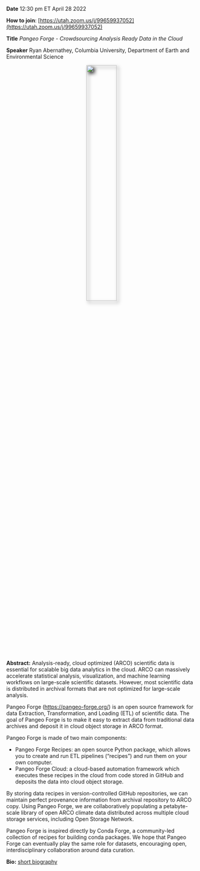 
**Date** 12:30 pm ET April 28 2022

**How to join**: [https://utah.zoom.us/j/99659937052](https://utah.zoom.us/j/99659937052)

**Title** *Pangeo Forge - Crowdsourcing Analysis Ready Data in the Cloud*

**Speaker** Ryan Abernathey, Columbia University, Department of Earth and Environmental Science

<p align=center>
<img src="https://user-images.githubusercontent.com/1260735/160108618-072ee48e-464c-4241-ad11-19b60add9b26.png" width="40%" style="filter: drop-shadow(5px 5px 5px #222);"> 
</p> 

**Abstract:** Analysis-ready, cloud optimized (ARCO) scientific data is essential for scalable big data analytics in the cloud. 
ARCO can massively accelerate statistical analysis, visualization, and machine learning workflows on large-scale scientific datasets. 
However, most scientific data is distributed in archival formats that are not optimized for large-scale analysis. 

Pangeo Forge (https://pangeo-forge.org/) is an open source framework for data Extraction, Transformation, and Loading (ETL) of scientific data. 
The goal of Pangeo Forge is to make it easy to extract data from traditional data archives and deposit it in cloud object storage in ARCO format.

Pangeo Forge is made of two main components:

- Pangeo Forge Recipes: an open source Python package, which allows you to create and run ETL pipelines (“recipes”) and run them on your own computer.
- Pangeo Forge Cloud: a cloud-based automation framework which executes these recipes in the cloud from code stored in GitHub and deposits the data into cloud object storage.

By storing data recipes in version-controlled GitHub repositories, we can maintain perfect provenance information from archival repository to ARCO copy. 
Using Pangeo Forge, we are collaboratively populating a petabyte-scale library of open ARCO climate data distributed across multiple cloud storage services, 
including Open Storage Network.

Pangeo Forge is inspired directly by Conda Forge, a community-led collection of recipes for building conda packages. 
We hope that Pangeo Forge can eventually play the same role for datasets, encouraging open, interdisciplinary collaboration around data curation.

**Bio:** [short biography](https://github.com/rabernat#short-biography)



